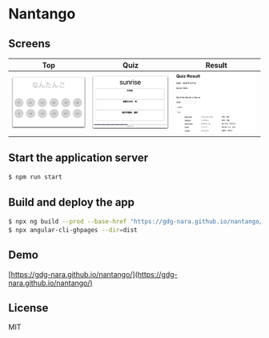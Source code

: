 # Nantango

## Screens

| Top | Quiz | Result |
|:---:|:---:|:---:|
|![](screenshots/top.png)|![](screenshots/quiz.png)|![](screenshots/result.png)|


## Start the application server

```bash
$ npm run start
```

## Build and deploy the app

```bash
$ npx ng build --prod --base-href "https://gdg-nara.github.io/nantango/"
$ npx angular-cli-ghpages --dir=dist
```

## Demo

[https://gdg-nara.github.io/nantango/](https://gdg-nara.github.io/nantango/)


## License

MIT
